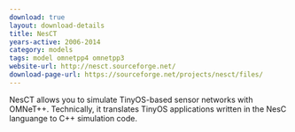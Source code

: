 ```yaml
---
download: true
layout: download-details
title: NesCT
years-active: 2006-2014
category: models
tags: model omnetpp4 omnetpp3
website-url: http://nesct.sourceforge.net/
download-page-url: https://sourceforge.net/projects/nesct/files/
---
```


NesCT allows you to simulate TinyOS-based sensor networks with OMNeT++.
Technically, it translates TinyOS applications written in the NesC languange to
C++ simulation code.
